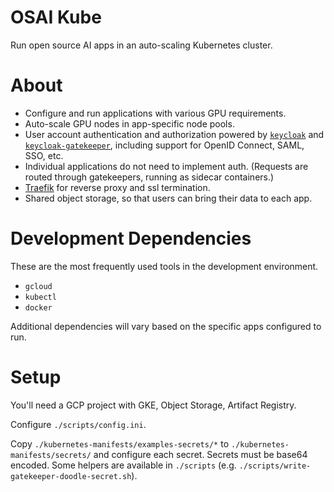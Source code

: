 # OSAI Kube

Run open source AI apps in an auto-scaling Kubernetes cluster.

# About

- Configure and run applications with various GPU requirements.
- Auto-scale GPU nodes in app-specific node pools.
- User account authentication and authorization powered by [`keycloak`](https://github.com/keycloak/keycloak) and [`keycloak-gatekeeper`](https://github.com/oneconcern/keycloak-gatekeeper), including support for OpenID Connect, SAML, SSO, etc.
- Individual applications do not need to implement auth. (Requests are routed through gatekeepers, running as sidecar containers.)
- [Traefik](https://doc.traefik.io/traefik/) for reverse proxy and ssl termination.
- Shared object storage, so that users can bring their data to each app.

# Development Dependencies

These are the most frequently used tools in the development environment.

- `gcloud`
- `kubectl`
- `docker`

Additional dependencies will vary based on the specific apps configured to run.

# Setup

You'll need a GCP project with GKE, Object Storage, Artifact Registry.

Configure `./scripts/config.ini`.

Copy `./kubernetes-manifests/examples-secrets/*` to `./kubernetes-manifests/secrets/` and configure each secret. Secrets must be base64 encoded. Some helpers are available in `./scripts` (e.g. `./scripts/write-gatekeeper-doodle-secret.sh`).
